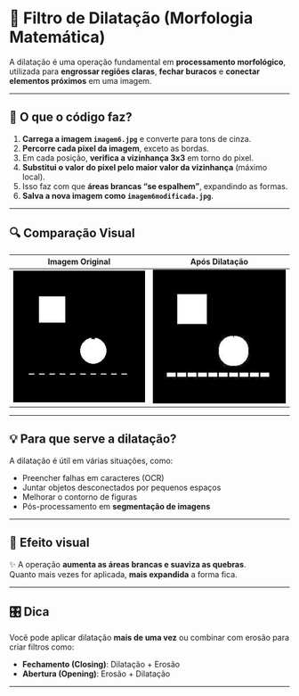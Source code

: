 # 🧱 Filtro de Dilatação (Morfologia Matemática)

A dilatação é uma operação fundamental em **processamento morfológico**, utilizada para **engrossar regiões claras**, **fechar buracos** e **conectar elementos próximos** em uma imagem.

---

## 🧠 O que o código faz?

1. **Carrega a imagem `imagem6.jpg`** e converte para tons de cinza.
2. **Percorre cada pixel da imagem**, exceto as bordas.
3. Em cada posição, **verifica a vizinhança 3x3** em torno do pixel.
4. **Substitui o valor do pixel pelo maior valor da vizinhança** (máximo local).
5. Isso faz com que **áreas brancas “se espalhem”**, expandindo as formas.
6. **Salva a nova imagem como `imagem6modificada.jpg`**.

---

## 🔍 Comparação Visual

| Imagem Original | Após Dilatação |
|------------------|----------------|
| <img src="imagem6.jpg" width="300"/> | <img src="imagem6modificada.jpg" width="300"/> |

---

## 💡 Para que serve a dilatação?

A dilatação é útil em várias situações, como:
- Preencher falhas em caracteres (OCR)
- Juntar objetos desconectados por pequenos espaços
- Melhorar o contorno de figuras
- Pós-processamento em **segmentação de imagens**

---

## 🧪 Efeito visual

✨ A operação **aumenta as áreas brancas e suaviza as quebras**.  
Quanto mais vezes for aplicada, **mais expandida** a forma fica.

---

## 🎛️ Dica

Você pode aplicar dilatação **mais de uma vez** ou combinar com erosão para criar filtros como:
- **Fechamento (Closing)**: Dilatação + Erosão
- **Abertura (Opening)**: Erosão + Dilatação

---
